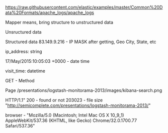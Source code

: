 https://raw.githubusercontent.com/elastic/examples/master/Common%20Data%20Formats/apache_logs/apache_logs

Mapper means, bring structure to unstructured data

Unsructured data




Structured data
83.149.9.216 -  IP MASK after getting, Geo City, State, etc

ip_address: string

17/May/2015:10:05:03 +0000 - date time 

visit_time: datetime

GET - Method

Page /presentations/logstash-monitorama-2013/images/kibana-search.png

HTTP/1.1" 
200 - found or not
203023 - file size
  "http://semicomplete.com/presentations/logstash-monitorama-2013/" 
  
 browser - "Mozilla/5.0 (Macintosh; Intel Mac OS X 10_9_1) AppleWebKit/537.36 (KHTML, like Gecko) Chrome/32.0.1700.77 Safari/537.36"
